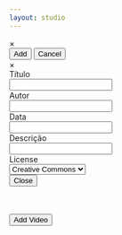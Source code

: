 ```yaml
---
layout: studio
---
```

<div id="video_form" class="modal">
    <span onclick="showHide('video_form');" class="close" title="Close Modal">×</span>
        <div class="container modal-content" id="video_input_form">
        <!-- Here goes the auto generated form -->
        </div>
        <div class="clearfix">
            <button
                id="add_button"
                class="formbtn formbtn_cancel"
                onclick="saveVideo(piece);">Add</button>
            <button class="formbtn formbtn_cancel" onclick="showHide('video_form');" >Cancel</button>
        </div>
</div>

<div id="info_form" class="modal">
    <span onclick="showHide('info_form');" class="close" title="Close Modal">×</span>
    <div class="container modal-content">
    <label>Título</label>
    <br>
    <input class="input_text_0" type="text" value="" id="title"/>
    <br>
    <label>Autor</label>
    <br>
    <input class="input_text_0" type="text" value="" id="author"/>
    <br>
    <label>Data</label>
    <br>
    <input class="input_text_0" type="text" value="" id="date"/>
    <br>
    <label>Descrição</label>
    <br>
    <input class="input_text_0" type="text" value="" id="description"/>
    <br>
    <label>License</label>
    <br>
    <select>
    <option id='license'>Creative Commons</option>
    </select>
    </div>
    <div class="clearfix">
        <button class="formbtn formbtn_cancel" onclick="showHide('info_form');" >Close</button>
    </div>
</div>

<div class="menu-1">
    <table id="score_table"></table>
    <br />
    <button
        onclick="createVideoForm(-1);showHide('video_form');"
        class="formbtn">Add Video</button>
</div>

<div id="ytplayer"></div>
